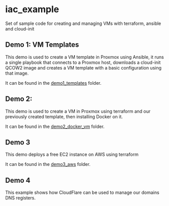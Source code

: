 # iac_example
Set of sample code for creating and managing VMs with terraform, ansible and cloud-init


## Demo 1: VM Templates
This demo is used to create a VM template in Proxmox using Ansible, it runs a single playbook that connects to a Proxmox host, downloads a cloud-init QCOW2 image and creates a VM template with a basic configuration using that image.

It can be found in the [demo1_templates](demo1_templates) folder.

## Demo 2: 
This demo is used to create a VM in Proxmox using terraform and our previously created template, then installing Docker on it.

It can be found in the [demo2_docker_vm](demo2_docker_vm/) folder.

## Demo 3
This demo deploys a free EC2 instance on AWS using terraform

It can be found in the [demo3_aws](demo3_aws/) folder.

## Demo 4
This example shows how CloudFlare can be used to manage our domains DNS registers. 

